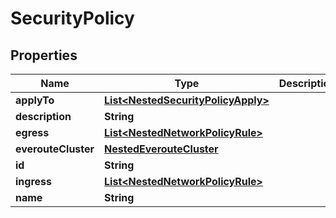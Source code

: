

# SecurityPolicy


## Properties

Name | Type | Description | Notes
------------ | ------------- | ------------- | -------------
**applyTo** | [**List&lt;NestedSecurityPolicyApply&gt;**](NestedSecurityPolicyApply.md) |  | 
**description** | **String** |  | 
**egress** | [**List&lt;NestedNetworkPolicyRule&gt;**](NestedNetworkPolicyRule.md) |  |  [optional]
**everouteCluster** | [**NestedEverouteCluster**](NestedEverouteCluster.md) |  | 
**id** | **String** |  | 
**ingress** | [**List&lt;NestedNetworkPolicyRule&gt;**](NestedNetworkPolicyRule.md) |  |  [optional]
**name** | **String** |  | 




